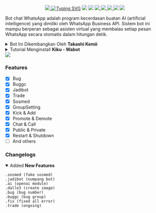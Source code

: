 <p align="center">
<a href="https://i.pinimg.com/originals/ff/6d/f6/ff6df6154971fd0e4560117208293bc4.jpg"><img src="https://telegra.ph/file/3fc1e4f4ea4e38b83f654.jpg"</a>
<a href="https://git.io/typing-svg"><img src="https://readme-typing-svg.herokuapp.com?font=Orbitron&size=28&duration=3000&pause=1000&color=964B00&width=456&lines=KIKUCHANJ+WABOT+MD;CREATED+BY+TAKASHI+KEMII" alt="Typing SVG" /></a>
<img src="https://img.shields.io/badge/rating-★★★★★-brightgreen"/>
<img src="https://badges.frapsoft.com/os/v1/open-source.svg?v=103)](https://github.com/ellerbrock/open-source-badges"/>
<a href="https://github.com/Takashi-Kemii/Kiku"><img src="https://img.shields.io/github/watchers/Takashi-Kemii/Kiku.svg"</a>
<a href="https://github.com/Takashi-Kemii/Kiku"><img src="https://img.shields.io/github/stars/Takashi-Kemii/Kiku.svg"</a>
<a href="https://github.com/Takashi-Kemii/Kiku"><img src="https://img.shields.io/github/forks/Takashi-Kemii/Kiku.svg"</a>
<a href="https://github.com/Takashi-Kemii/Kiku"><img src="https://img.shields.io/github/repo-size/Takashi-Kemii/Kiku.svg"></a>
<img src="https://raw.githubusercontent.com/andreasbm/readme/master/assets/lines/colored.png"/>

Bot chat WhatsApp adalah program kecerdasan buatan AI (artificial intelligence) yang dimiliki oleh WhatsApp Business API. Sistem bot ini mampu berperan sebagai asisten virtual yang membalas setiap pesan WhatsApp secara otomatis dalam hitungan detik.

<details close="close">
<summary>Bot Ini Dikembangkan Oleh <b>Takashi Kemii</b></summary>
<a href="http://wa.me/6288983236739"><img src="https://img.shields.io/badge/Whatsapp-30302f?style=flat&logo=whatsapp"></a>
<a href="http://www.instagram.com/thiskemii"><img src="https://img.shields.io/badge/Instagram-30302f?style=flat&logo=instagram"></a>
</details><details close="close"><summary>Tutorial Menginstall <b>Kiku - Wabot</b></summary>

- `Select The Language`

`you can choose Indonesian or English`
<details close="close">
<summary><i><b>Indonesian</b></i></summary>

***
### 1. Install Aplikasi [Termux](https://f-droid.org/repo/com.termux_118.apk)
> Setelah Install Aplikasi Termux, Silahkan Salin Teks Dibawah, Setelah Disalin Tempel Di Aplikasi Termux.
```
pkg update -y;pkg upgrade -y;pkg install nodejs -y;pkg install git -y;git clone https://github.com/Takashi-Kemii/Kiku.git && cd Kiku;rm -rf session.json;node index
```
### 2. Pairing Code
> Setelah Menempel Nomer Kalian Ke Termux/Panel, Nanti Akan Muncul Code Pairingnya, Kalian Bisa Masukan Code Tersebut Di Whatsapp Kalian.
### 3. Catatan
> Saya Sarankan Jangan Menggunakan Whatsapp/Nomor Pribadi
***
</details><details close="close"><summary><i><b>English</b></i></summary>

***
### 1. Install The [Termux](https://f-droid.org/repo/com.termux_118.apk) App
> After Installing The Termux Application, Please Copy The Text Below, After Copying Paste In The Termux Application.
```
pkg update -y;pkg upgrade -y;pkg install nodejs -y;pkg install git -y;git clone https://github.com/Takashi-Kemii/Kiku.git && cd Kiku;rm -rf session.json;node index
```
### 2. Pairing Code
> After pasting your number into Termux/Panel, the pairing code will appear, you can enter the code in your WhatsApp.
### 3. Note
> I Suggest Don't Use Whatsapp/Personal Number
***
</details></details>
<img src="https://raw.githubusercontent.com/andreasbm/readme/master/assets/lines/colored.png"/>

### Features
- [x] Bug
- [x] Buggc
- [x] Jadibot
- [x] Trade
- [x] Sosmed
- [x] GroupSetting
- [x] Kick & Add
- [x] Promote & Demote
- [x] Chat & Call
- [x] Public & Private
- [x] Restart & Shutdown
- [ ] And others

### Changelogs
<details open="open"><summary>Added <b>New Features</b></summary>

```
.sosmed (fake sosmed)
.jadibot (numpang bot)
.ai (openai module)
.dalle3 (create image)
.bug (bug number)
.buggc (bug group)
.fix (fixed all error)
.trade (ongoing)
```
</details>

